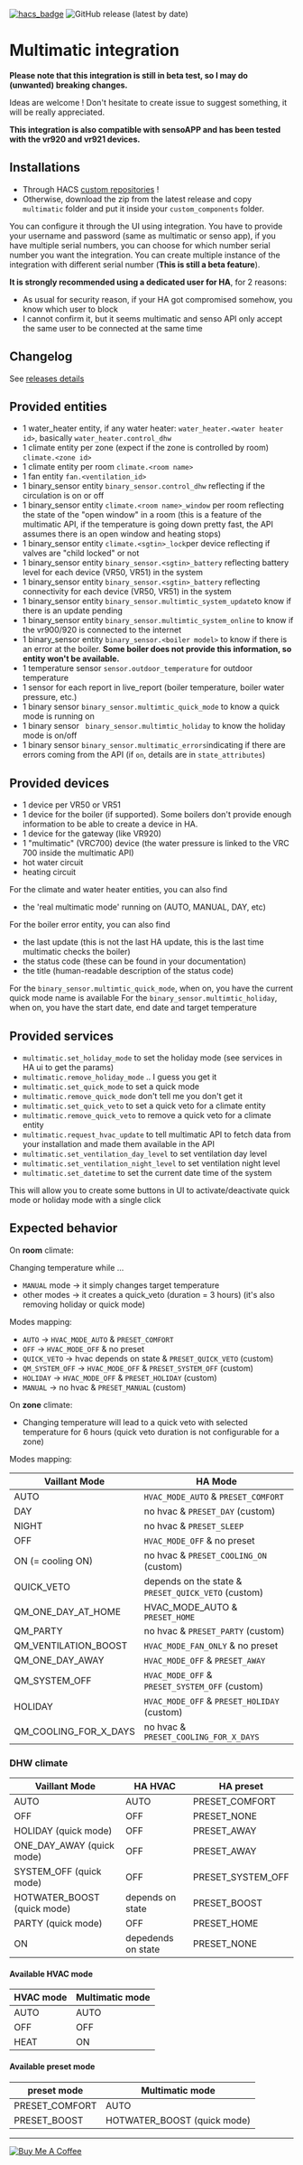 [![hacs_badge](https://img.shields.io/badge/HACS-Custom-orange.svg?style=for-the-badge)](https://github.com/hacs/integration)
![GitHub release (latest by date)](https://img.shields.io/github/v/release/thomasgermain/vaillant-component?style=for-the-badge)

# Multimatic integration

**Please note that this integration is still in beta test, so I may do (unwanted) breaking changes.**

Ideas are welcome ! Don't hesitate to create issue to suggest something, it will be really appreciated.

**This integration is also compatible with sensoAPP and has been tested with the vr920 and vr921 devices.**

## Installations
- Through HACS [custom repositories](https://hacs.xyz/docs/faq/custom_repositories/) !
- Otherwise, download the zip from the latest release and copy `multimatic` folder and put it inside your `custom_components` folder.

You can configure it through the UI using integration.
You have to provide your username and password (same as multimatic or senso app), if you have multiple serial numbers, you can choose for which number serial number you want the integration.
You can create multiple instance of the integration with different serial number (**This is still a beta feature**).

**It is strongly recommended using a dedicated user for HA**, for 2 reasons:
- As usual for security reason, if your HA got compromised somehow, you know which user to block
- I cannot confirm it, but it seems multimatic and senso API only accept the same user to be connected at the same time

## Changelog
See [releases details](https://github.com/thomasgermain/vaillant-component/releases)
## Provided entities
- 1 water_heater entity, if any water heater: `water_heater.<water heater id>`, basically `water_heater.control_dhw`
- 1 climate entity per zone (expect if the zone is controlled by room) `climate.<zone id>`
- 1 climate entity per room `climate.<room name>`
- 1 fan entity `fan.<ventilation_id>` 
- 1 binary_sensor entity `binary_sensor.control_dhw` reflecting if the circulation is on or off
- 1 binary_sensor entity `climate.<room name>_window` per room reflecting the state of the "open window" in a room (this is a feature of the multimatic API, if the temperature is going down pretty fast, the API assumes there is an open window and heating stops)
- 1 binary_sensor entity `climate.<sgtin>_lock`per device reflecting if valves are "child locked" or not
- 1 binary_sensor entity `binary_sensor.<sgtin>_battery` reflecting battery level for each device (VR50, VR51) in the system
- 1 binary_sensor entity `binary_sensor.<sgtin>_battery` reflecting connectivity for each device (VR50, VR51) in the system
- 1 binary_sensor entity `binary_sensor.multimtic_system_update`to know if there is an update pending
- 1 binary_sensor entity `binary_sensor.multimtic_system_online` to know if the vr900/920 is connected to the internet
- 1 binary_sensor entity `binary_sensor.<boiler model>` to know if there is an error at the boiler. **Some boiler does not provide this information, so entity won't be available.**
- 1 temperature sensor `sensor.outdoor_temperature` for outdoor temperature
- 1 sensor for each report in live_report (boiler temperature, boiler water pressure, etc.)
- 1 binary sensor `binary_sensor.multimtic_quick_mode` to know a quick mode is running on
- 1 binary sensor ` binary_sensor.multimtic_holiday` to know the holiday mode is on/off
- 1 binary sensor `binary_sensor.multimatic_errors`indicating if there are errors coming from the API (if `on`, details are in `state_attributes`)

## Provided devices
- 1 device per VR50 or VR51
- 1 device for the boiler (if supported). Some boilers don't provide enough information to be able to create a device in HA.
- 1 device for the gateway (like VR920)
- 1 "multimatic" (VRC700) device (the water pressure is linked to the VRC 700 inside the multimatic API)
- hot water circuit
- heating circuit


For the climate and water heater entities, you can also find 
- the 'real multimatic mode' running on (AUTO, MANUAL, DAY, etc)

For the boiler error entity, you can also find 
- the last update (this is not the last HA update, this is the last time multimatic checks the boiler)
- the status code (these can be found in your documentation)
- the title (human-readable description of the status code)

For the `binary_sensor.multimtic_quick_mode`, when on, you have the current quick mode name is available
For the `binary_sensor.multimtic_holiday`, when on, you have the start date, end date and target temperature

## Provided services
- `multimatic.set_holiday_mode` to set the holiday mode (see services in HA ui to get the params)
- `multimatic.remove_holiday_mode` .. I guess you get it
- `multimatic.set_quick_mode` to set a quick mode
- `multimatic.remove_quick_mode` don't tell me you don't get it 
- `multimatic.set_quick_veto` to set a quick veto for a climate entity
- `multimatic.remove_quick_veto` to remove a quick veto for a climate entity
- `multimatic.request_hvac_update` to tell multimatic API to fetch data from your installation and made them available in the API
- `multimatic.set_ventilation_day_level` to set ventilation day level
- `multimatic.set_ventilation_night_level` to set ventilation night level
- `multimatic.set_datetime` to set the current date time of the system

This will allow you to create some buttons in UI to activate/deactivate quick mode or holiday mode with a single click


## Expected behavior

On **room** climate:

Changing temperature while ...
- `MANUAL` mode -> it simply changes target temperature
- other modes -> it creates a quick_veto (duration = 3 hours) (it's also removing holiday or quick mode)

Modes mapping:
- `AUTO` -> `HVAC_MODE_AUTO` & `PRESET_COMFORT`
- `OFF` -> `HVAC_MODE_OFF` & no preset
- `QUICK_VETO` -> hvac depends on state & `PRESET_QUICK_VETO` (custom)
- `QM_SYSTEM_OFF` -> `HVAC_MODE_OFF` & `PRESET_SYSTEM_OFF` (custom)
- `HOLIDAY` -> `HVAC_MODE_OFF` & `PRESET_HOLIDAY` (custom)
- `MANUAL` -> no hvac & `PRESET_MANUAL` (custom)

On **zone** climate:
- Changing temperature will lead to a quick veto with selected temperature for 6 hours (quick veto duration is not configurable for a zone)

Modes mapping:
	
| Vaillant Mode | HA Mode                                             |
| ------------- |-----------------------------------------------------|
| AUTO | `HVAC_MODE_AUTO` & `PRESET_COMFORT`                 |
| DAY | no hvac & `PRESET_DAY` (custom)                     |
| NIGHT | no hvac & `PRESET_SLEEP`                            |
| OFF | `HVAC_MODE_OFF` & no preset                         |
| ON (= cooling ON) | no hvac & `PRESET_COOLING_ON` (custom)              |
| QUICK_VETO | depends on the state & `PRESET_QUICK_VETO` (custom) |
| QM_ONE_DAY_AT_HOME | HVAC_MODE_AUTO & `PRESET_HOME`                      |
| QM_PARTY | no hvac & `PRESET_PARTY` (custom)                   |
| QM_VENTILATION_BOOST | `HVAC_MODE_FAN_ONLY` & no preset                    |
| QM_ONE_DAY_AWAY | `HVAC_MODE_OFF` & `PRESET_AWAY`                     |
| QM_SYSTEM_OFF | `HVAC_MODE_OFF` & `PRESET_SYSTEM_OFF` (custom)      |
| HOLIDAY | `HVAC_MODE_OFF` & `PRESET_HOLIDAY` (custom)         |
| QM_COOLING_FOR_X_DAYS | no hvac & `PRESET_COOLING_FOR_X_DAYS`               |

### DHW climate

| Vaillant Mode               | HA HVAC            | HA preset         |
|-----------------------------|--------------------|-------------------|
| AUTO                        | AUTO               | PRESET_COMFORT    |
| OFF                         | OFF                | PRESET_NONE       |
| HOLIDAY (quick mode)        | OFF                | PRESET_AWAY       |
| ONE_DAY_AWAY (quick mode)   | OFF                | PRESET_AWAY       |
| SYSTEM_OFF (quick mode)     | OFF                | PRESET_SYSTEM_OFF |
| HOTWATER_BOOST (quick mode) | depends on state   | PRESET_BOOST      |
| PARTY (quick mode)          | OFF                | PRESET_HOME       |
| ON                          | depedends on state | PRESET_NONE       |

#### Available HVAC mode

| HVAC mode | Multimatic mode |
|-----------|-----------------|
| AUTO      | AUTO            |
| OFF       | OFF             |
| HEAT      | ON              |

#### Available preset mode

| preset mode    | Multimatic mode             |
|----------------|-----------------------------|
| PRESET_COMFORT | AUTO                        |
| PRESET_BOOST   | HOTWATER_BOOST (quick mode) |

---
<a href="https://www.buymeacoffee.com/tgermain" target="_blank"><img src="https://www.buymeacoffee.com/assets/img/custom_images/orange_img.png" alt="Buy Me A Coffee" style="height: auto !important;width: auto !important;" ></a>

